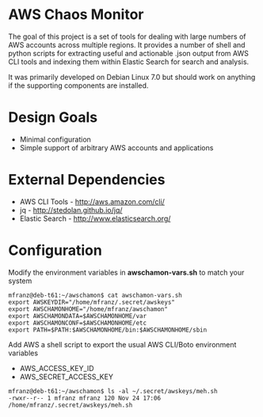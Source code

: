 AWS Chaos Monitor
=================

The goal of this project is a set of tools for dealing with large numbers of AWS accounts across multiple regions. It provides a number of shell and python scripts for extracting useful and actionable .json output from AWS CLI tools and indexing them within Elastic Search for search and analysis.

It was primarily developed on Debian Linux 7.0 but should work on anything if the supporting components are installed.

Design Goals
============
* Minimal configuration
* Simple support of arbitrary AWS accounts and applications


External Dependencies
=====================

* AWS CLI Tools - http://aws.amazon.com/cli/
* jq - http://stedolan.github.io/jq/
* Elastic Search - http://www.elasticsearch.org/



Configuration
=============

Modify the environment variables in __awschamon-vars.sh__ to match your system

```
mfranz@deb-t61:~/awschamon$ cat awschamon-vars.sh 
export AWSKEYDIR="/home/mfranz/.secret/awskeys"
export AWSCHAMONHOME="/home/mfranz/awschamon"
export AWSCHAMONDATA=$AWSCHAMONHOME/var
export AWSCHAMONCONF=$AWSCHAMONHOME/etc
export PATH=$PATH:$AWSCHAMONHOME/bin:$AWSCHAMONHOME/sbin
```

Add AWS a shell script to export the usual AWS CLI/Boto environment variables
* AWS_ACCESS_KEY_ID
* AWS_SECRET_ACCESS_KEY




```
mfranz@deb-t61:~/awschamon$ ls -al ~/.secret/awskeys/meh.sh 
-rwxr--r-- 1 mfranz mfranz 120 Nov 24 17:06 /home/mfranz/.secret/awskeys/meh.sh
```
